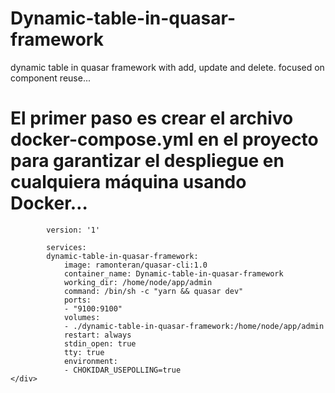# Dynamic-table-in-quasar-framework
dynamic table in quasar framework with add, update and delete. focused on component reuse...

<h1>El primer paso es crear el archivo docker-compose.yml en el proyecto para garantizar el despliegue en cualquiera máquina usando Docker…</h1> 
<section>
    <div class="row">

            version: '1'

            services:
            dynamic-table-in-quasar-framework:
                image: ramonteran/quasar-cli:1.0
                container_name: Dynamic-table-in-quasar-framework
                working_dir: /home/node/app/admin
                command: /bin/sh -c "yarn && quasar dev"
                ports: 
                - "9100:9100"
                volumes: 
                - ./dynamic-table-in-quasar-framework:/home/node/app/admin
                restart: always
                stdin_open: true
                tty: true
                environment:
                - CHOKIDAR_USEPOLLING=true
    </div>
</section>